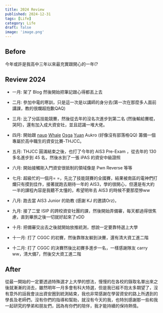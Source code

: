 ```yaml
---
title: 2024 Review
published: 2024-12-31
tags: [Life]
category: Life 
draft: false
image: 'image.png'
---
```


## Before

今年或許是我高中三年以來最充實跟開心的一年(?

## Review 2024

- 一月: 架了 Blog 然後開始把筆記跟心得都丟上去

- 二月: 參加中電的寒訓，只是這一次是以講師的身分去(第一次在那麼多人面前講課，教的很爛超抱歉QAQ)

- 三月: 比了分區技能競賽，然後從去年的沒名次進步到第二名 (然後輸給賽棍，哭阿)，還有加入成大資安社，並且認識一堆大佬。

- 四月: 開始跟 [naup](https://naupjjin.github.io/) [Whale](https://wha13.github.io/) [Osga](https://blog.osga.lol/)  [Yuan](https://yuan-tw.net/) Aukro (好像沒有部落格QQ) 籌備一個專屬於高中職生的資安比賽-THJCC。

- 五月: THJCC 圓滿結束之後，也打了今年的 AIS3 Pre-Exam ，從去年的 130 多名進步到 45 名，然後水到了一張 iPAS 的資安中級證照

- 六月: 開始接觸剛入門資安很抵制的領域像是 Pwn Reverse 等等

- 七月: 超級忙的一個月= =，先比了技能競賽的全國賽，結果被南區的電神們打爛只有摸到佳作，接著就跑去期待一年的 AIS3，學的很開心，但還是有大約一半的課程內容是我聽不太懂的，希望明年去 AIS3 的時候不要那麼慘ww

- 八月: 跑去當 AIS3 Junior 的助教 (感謝 KJ 的邀請Orz)，

- 九月: 接了二堂 ISIP 的跨校資安社團的課，然後開始弄備審，每天都過得很焦慮，直到畢旅之後一切就好起來了xDD

- 十月: 把備審交出去之後就開始放推統測，想說一定要靠特選上大學

- 十一月: 打了 CGGC 的初賽，然後靠隊友躺到決賽，還有清大資工進二階

- 十二月: 打了 CGGC 的決賽然後比初賽多進步一名，一樣感謝隊友 carry ww，清大備7，然後交大資工進二階

## After

從最一開始的一定要透過特殊選才上大學的想法，慢慢的在各校的錄取名單出來之後就漸漸的消去，雖然明年一月多會有科大特選，但是我已經不抱太多期望了，沒有意外的話我會淡出資安圈到統測結束，我也非常感謝在學習資安的路上所遇到的學長及老師們，沒有你們的指導和幫助，就沒有今天的我，也特別感謝那一些和我一起研究的學弟和朋友們，因為有你們的陪伴，我才能持續的保持熱情。